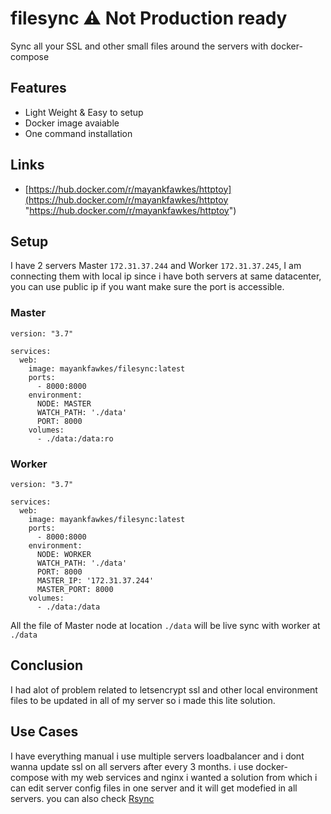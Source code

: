 # filesync ⚠️ Not Production ready
Sync all your SSL and other small files around the servers with docker-compose


## Features

- Light Weight & Easy to setup
- Docker image avaiable 
- One command installation


## Links
- [https://hub.docker.com/r/mayankfawkes/httptoy](https://hub.docker.com/r/mayankfawkes/httptoy "https://hub.docker.com/r/mayankfawkes/httptoy")

## Setup 

I have 2 servers Master `172.31.37.244` and Worker `172.31.37.245`, I am connecting them with local ip since i have both servers at same datacenter, you can use public ip if you want make sure the port is accessible. 

### Master

```
version: "3.7"

services:
  web:
    image: mayankfawkes/filesync:latest
    ports:
      - 8000:8000
    environment:
      NODE: MASTER
      WATCH_PATH: './data'
      PORT: 8000
    volumes:
      - ./data:/data:ro
```

### Worker

```
version: "3.7"

services:
  web:
    image: mayankfawkes/filesync:latest
    ports:
      - 8000:8000
    environment:
      NODE: WORKER
      WATCH_PATH: './data'
      PORT: 8000
      MASTER_IP: '172.31.37.244'
      MASTER_PORT: 8000
    volumes:
      - ./data:/data

```


All the file of Master node at location `./data` will be live sync with worker at `./data`



## Conclusion

I had alot of problem related to letsencrypt ssl and other local environment files to be updated in all of my server so i made this lite solution.


## Use Cases

I have everything manual i use multiple servers loadbalancer and i dont wanna update ssl on all servers after every 3 months. i use docker-compose with my web services and nginx i wanted a solution from which i can edit server config files in one server and it will get modefied in all servers. you can also check [Rsync](https://en.wikipedia.org/wiki/Rsync, "https://en.wikipedia.org/wiki/Rsync") 
